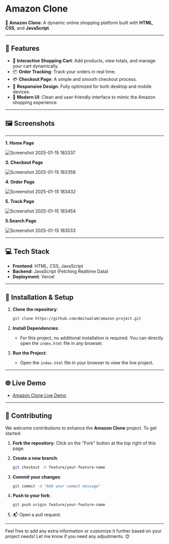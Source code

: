 
# **Amazon Clone**

🚀 **Amazon Clone**: A dynamic online shopping platform built with **HTML**, **CSS**, and **JavaScript**.

---

## 🌟 **Features**

- 🛒 **Interactive Shopping Cart**: Add products, view totals, and manage your cart dynamically.  
- 📦 **Order Tracking**: Track your orders in real time.  
- 💳 **Checkout Page**: A simple and smooth checkout process.  
- 📱 **Responsive Design**: Fully optimized for both desktop and mobile devices.  
- 🎨 **Modern UI**: Clean and user-friendly interface to mimic the Amazon shopping experience.  

---

## 🖼️ **Screenshots**
---

**1. Home Page**
 
![Screenshot 2025-01-15 183337](https://github.com/user-attachments/assets/38740f5b-d34d-4df5-8937-e2e2af3a6f6d)

**3. Checkout Page**

![Screenshot 2025-01-15 183359](https://github.com/user-attachments/assets/a0efd135-bc4c-4583-890c-0622adeec8a1)

**4. Order Page**

![Screenshot 2025-01-15 183432](https://github.com/user-attachments/assets/e27b2243-69d2-41a4-b896-f9965aebb731)

**5. Track Page**

![Screenshot 2025-01-15 183454](https://github.com/user-attachments/assets/3f479e70-50a7-409a-839c-1a3fa2f3c220)

**5.Search Page**

![Screenshot 2025-01-15 183533](https://github.com/user-attachments/assets/99e6ec82-0320-4e28-bfe3-005bc222d12e)

---

## 💻 **Tech Stack**

- **Frontend**: HTML, CSS, JavaScript  
- **Backend**: JavaScript (Fetching Realtime Data)  
- **Deployment**: Vercel  

---

## 🔧 **Installation & Setup**

1. **Clone the repository**:  
   ```bash
   git clone https://github.com/AmitwalaH/amazon-project.git
   ```

2. **Install Dependencies**:  
   - For this project, no additional installation is required. You can directly open the `index.html` file in any browser.  

3. **Run the Project**:  
   - Open the `index.html` file in your browser to view the live project.  

---

## 🌐 **Live Demo**

- [Amazon Clone Live Demo](https://amazon-project-henna-eight.vercel.app/)  

---

## 🤝 **Contributing**

We welcome contributions to enhance the **Amazon Clone** project. To get started:

1. **Fork the repository**: Click on the "Fork" button at the top right of this page.  
   
2. **Create a new branch**:  
   ```bash
   git checkout -b feature/your-feature-name
   ```   
3. **Commit your changes**:  
   ```bash
   git commit -m "Add your commit message"
   ```  
4. **Push to your fork**:  
   ```bash
   git push origin feature/your-feature-name
   ```  
5. 📬 Open a pull request.

---

Feel free to add any extra information or customize it further based on your project needs! Let me know if you need any adjustments. 😊 

